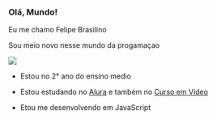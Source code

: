 ### Olá, Mundo! ###

Eu me chamo Felipe Brasilino

Sou meio novo nesse mundo da progamaçao 

![](https://media1.tenor.com/m/VG57dp4st8wAAAAC/elmer-sheep.gif)

- Estou no 2° ano do ensino medio

- Estou estudando no [Alura](https://www.alurastart.com.br/) e também no [Curso em Video](https://www.cursoemvideo.com/)

- Etou me desenvolvendo em JavaScript
